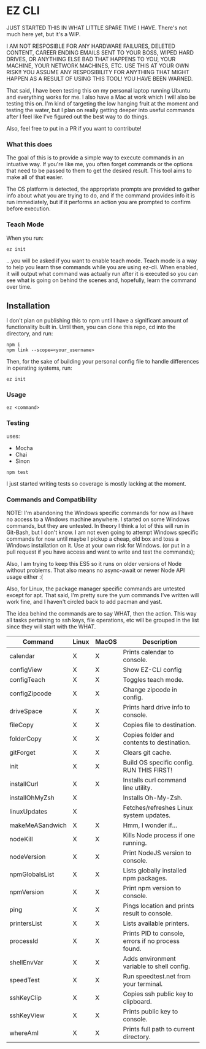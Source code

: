 # EZ CLI

JUST STARTED THIS IN WHAT LITTLE SPARE TIME I HAVE. There's not much here yet, but it's a WIP.

I AM NOT RESPOSIBLE FOR ANY HARDWARE FAILURES, DELETED CONTENT, CAREER ENDING EMAILS SENT TO YOUR BOSS, WIPED HARD DRIVES, OR ANYTHING ELSE BAD THAT HAPPENS TO YOU, YOUR MACHINE, YOUR NETWORK MACHINES, ETC. USE THIS AT YOUR OWN RISK!! YOU ASSUME ANY RESPOSIBILITY FOR ANYTHING THAT MIGHT HAPPEN AS A RESULT OF USING THIS TOOL! YOU HAVE BEEN WARNED.

That said, I have been testing this on my personal laptop running Ubuntu and everything works for me. I also have a Mac at work which I will also be testing this on. I'm kind of targeting the low hanging fruit at the moment and testing the water, but I plan on really getting deeper into useful commands after I feel like I've figured out the best way to do things.

Also, feel free to put in a PR if you want to contribute!

### What this does
The goal of this is to provide a simple way to execute commands in an intuative way. If you're like me, you often forget commands or the options that need to be passed to them to get the desired result. This tool aims to make all of that easier.

The OS platform is detected, the appropriate prompts are provided to gather info about what you are trying to do, and if the command provides info it is run immediately, but if it performs an action you are prompted to confirm before execution.

### Teach Mode
When you run:
```
ez init
```
...you will be asked if you want to enable teach mode. Teach mode is a way to help you learn thse commands while you are using ez-cli. When enabled, it will output what command was actually run after it is executed so you can see what is going on behind the scenes and, hopefully, learn the command over time.


## Installation
I don't plan on publishing this to npm until I have a significant amount of functionality built in. Until then, you can clone this repo, cd into the directory, and run:
```
npm i
npm link --scope=<your_username>
```
Then, for the sake of building your personal config file to handle differences in operating systems, run:
```
ez init
```

### Usage
```
ez <command>
```

### Testing
uses:
- Mocha
- Chai
- Sinon
```
npm test
```

I just started writing tests so coverage is mostly lacking at the moment.

### Commands and Compatibility

NOTE: I'm abandoning the Windows specific commands for now as I have no access to a Windows machine anywhere. I started on some Windows commands, but they are untested. In theory I think a lot of this will run in Git-Bash, but I don't know. I am not even going to attempt Windows specific commands for now until maybe I pickup a cheap, old box and toss a Windows installation on it. Use at your own risk for Windows. (or put in a pull request if you have access and want to write and test the commands);

Also, I am trying to keep this ES5 so it runs on older versions of Node without problems. That also means no async-await or newer Node API usage either :(

Also, for Linux, the package manager specific commands are untested except for apt. That said, I'm pretty sure the yum commands I've written will work fine, and I haven't circled back to add pacman and yast.

The idea behind the commands are to say WHAT, then the action. This way all tasks pertaining to ssh keys, file operations, etc will be grouped in the list since they will start with the WHAT.

|Command        |Linux | MacOS | Description                                       |
|---------------|------|-------|---------------------------------------------------|
|calendar       |  X   |   X   | Prints calendar to console.                       |
|configView     |  X   |   X   | Show EZ-CLI config                                |
|configTeach    |  X   |   X   | Toggles teach mode.                               |
|configZipcode  |  X   |   X   | Change zipcode in config.                         |
|driveSpace     |  X   |   X   | Prints hard drive info to console.                |
|fileCopy       |  X   |   X   | Copies file to destination.                       |
|folderCopy     |  X   |   X   | Copies folder and contents to destination.        |
|gitForget      |  X   |   X   | Clears git cache.
|init           |  X   |   X   | Build OS specific config. RUN THIS FIRST!         |
|installCurl    |  X   |   X   | Installs curl command line utility.               |
|installOhMyZsh |  X   |       | Installs Oh-My-Zsh.                               |
|linuxUpdates   |  X   |       | Fetches/refreshes Linux system updates.           |
|makeMeASandwich|  X   |   X   | Hmm, I wonder if...                               |
|nodeKill       |  X   |   X   | Kills Node process if one running.                |
|nodeVersion    |  X   |   X   | Print NodeJS version to console.                  |
|npmGlobalsList |  X   |   X   | Lists globally installed npm packages.            |
|npmVersion     |  X   |   X   | Print npm version to console.                     |
|ping           |  X   |   X   | Pings location and prints result to console.      |
|printersList   |  X   |   X   | Lists available printers.                         |
|processId      |  X   |   X   | Prints PID to console, errors if no process found.|
|shellEnvVar    |  X   |   X   | Adds environment variable to shell config.        |
|speedTest      |  X   |   X   | Run speedtest.net from your terminal.             |
|sshKeyClip     |  X   |   X   | Copies ssh public key to clipboard.               |
|sshKeyView     |  X   |   X   | Prints public key to console.                     |
|whereAmI       |  X   |   X   | Prints full path to current directory.            |

